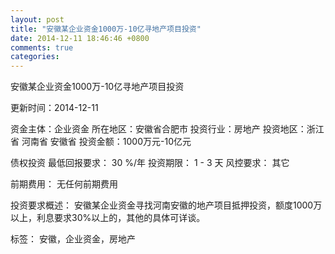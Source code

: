 ```yaml
---
layout: post
title: "安徽某企业资金1000万-10亿寻地产项目投资"
date: 2014-12-11 18:46:46 +0800
comments: true
categories: 
---
```

安徽某企业资金1000万-10亿寻地产项目投资



更新时间：2014-12-11

资金主体：企业资金
所在地区：安徽省合肥市
投资行业：房地产
投资地区：浙江省 河南省 安徽省
投资金额：1000万元-10亿元

债权投资
最低回报要求：
                            30 %/年
                                                                                投资期限：
                            1 - 3 天
                                                                                                                                        风控要求：
                            其它

前期费用：
无任何前期费用

投资要求概述：
安徽某企业资金寻找河南安徽的地产项目抵押投资，额度1000万以上，利息要求30%以上的，其他的具体可详谈。

标签：
安徽，企业资金，房地产

